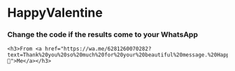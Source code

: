 # HappyValentine


### Change the code if the results come to your WhatsApp
```
<h3>From <a href="https://wa.me/6281260070282?text=Thank%20you%20so%20much%20for%20your%20beautiful%20message.%20Happy%20Valentine's%20Day%20to%20you%20too!%20My%20love%20for%20you%20is%20boundless.%20💖">Me</a></h3>
```